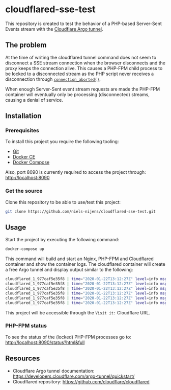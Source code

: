 # cloudflared-sse-test
This repository is created to test the behavior of a PHP-based Server-Sent Events stream
with the [Cloudflare Argo tunnel](https://developers.cloudflare.com/argo-tunnel/quickstart/).

## The problem
At the time of writing the cloudflared tunnel command does not seem to disconnect a SSE stream connection when the
browser disconnects and the proxy keeps the connection alive. This causes a PHP-FPM child process to be locked to a
disconnected stream as the PHP script never receives a disconnection through
[`connection_aborted()`](https://www.php.net/manual/en/function.connection-aborted).

When enough Server-Sent event stream requests are made the PHP-FPM container will eventually only be processing
(disconnected) streams, causing a denial of service.

## Installation

### Prerequisites
To install this project you require the following tooling:
* [Git](https://git-scm.com/downloads)
* [Docker CE](https://docs.docker.com/install/)
* [Docker Compose](https://docs.docker.com/compose/install/)

Also, port 8090 is currently required to access the project through: [http://localhost:8090](http://localhost:8090)

### Get the source
Clone this repository to be able to use/test this project:
```bash
git clone https://github.com/niels-nijens/cloudflared-sse-test.git
```

## Usage
Start the project by executing the following command:
```bash
docker-compose up
```

This command will build and start an Nginx, PHP-FPM and Cloudflared container and show the container logs.
The cloudflared container will create a free Argo tunnel and display output similar to the following:
```bash
cloudflared_1_977caf5e35f8 | time="2020-01-22T13:12:27Z" level=info msg="Each HA connection's tunnel IDs: map[0:0765dtv5hkb3dle6bgtlb9hi0zl3vcv7367ydb4uga7f9i692kzg]" connectionID=0
cloudflared_1_977caf5e35f8 | time="2020-01-22T13:12:27Z" level=info msg=+-------------------------------------------------------------+ connectionID=0
cloudflared_1_977caf5e35f8 | time="2020-01-22T13:12:27Z" level=info msg="|  Your free tunnel has started! Visit it:                    |" connectionID=0
cloudflared_1_977caf5e35f8 | time="2020-01-22T13:12:27Z" level=info msg="|    https://elite-bread-accessible-rabbit.trycloudflare.com  |" connectionID=0
cloudflared_1_977caf5e35f8 | time="2020-01-22T13:12:27Z" level=info msg=+-------------------------------------------------------------+ connectionID=0
cloudflared_1_977caf5e35f8 | time="2020-01-22T13:12:27Z" level=info msg="Route propagating, it may take up to 1 minute for your new route to become functional" connectionID=0
```

This project will be accessible through the `Visit it:` Cloudflare URL.

### PHP-FPM status
To see the status of the (locked) PHP-FPM processes go to: [http://localhost:8090/status?html&full](http://localhost:8090/status?html&full)

## Resources

* Cloudflare Argo tunnel documentation: https://developers.cloudflare.com/argo-tunnel/quickstart/
* Cloudflared repository: https://github.com/cloudflare/cloudflared
